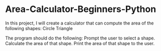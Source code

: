 # Area-Calculator-Beginners-Python
In this project, I will create a calculator that can compute the area of the following shapes: 
Circle 
Triangle 

The program should do the following: Prompt the user to select a shape. Calculate the area of that shape. Print the area of that shape to the user.
